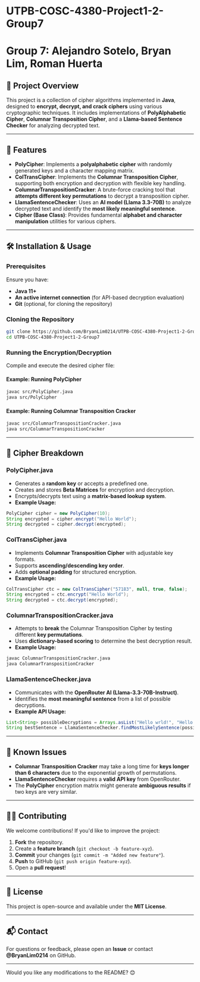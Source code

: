 
# UTPB-COSC-4380-Project1-2-Group7

# Group 7: Alejandro Sotelo, Bryan Lim, Roman Huerta

## 📜 Project Overview
This project is a collection of cipher algorithms implemented in **Java**, designed to **encrypt, decrypt, and crack ciphers** using various cryptographic techniques. It includes implementations of **PolyAlphabetic Cipher**, **Columnar Transposition Cipher**, and a **Llama-based Sentence Checker** for analyzing decrypted text.

---

## 🚀 Features
- **PolyCipher**: Implements a **polyalphabetic cipher** with randomly generated keys and a character mapping matrix.
- **ColTransCipher**: Implements the **Columnar Transposition Cipher**, supporting both encryption and decryption with flexible key handling.
- **ColumnarTranspositionCracker**: A brute-force cracking tool that **attempts different key permutations** to decrypt a transposition cipher.
- **LlamaSentenceChecker**: Uses an **AI model (Llama 3.3-70B)** to analyze decrypted text and identify the **most likely meaningful sentence**.
- **Cipher (Base Class)**: Provides fundamental **alphabet and character manipulation** utilities for various ciphers.

---

## 🛠️ Installation & Usage
### Prerequisites
Ensure you have:
- **Java 11+**
- **An active internet connection** (for API-based decryption evaluation)
- **Git** (optional, for cloning the repository)

### Cloning the Repository
```sh
git clone https://github.com/BryanLim0214/UTPB-COSC-4380-Project1-2-Group7.git
cd UTPB-COSC-4380-Project1-2-Group7
```

### Running the Encryption/Decryption
Compile and execute the desired cipher file:

#### Example: Running **PolyCipher**
```sh
javac src/PolyCipher.java
java src/PolyCipher
```

#### Example: Running **Columnar Transposition Cracker**
```sh
javac src/ColumnarTranspositionCracker.java
java src/ColumnarTranspositionCracker
```

---

## 🔑 Cipher Breakdown

### **PolyCipher.java**
- Generates a **random key** or accepts a predefined one.
- Creates and stores **Beta Matrices** for encryption and decryption.
- Encrypts/decrypts text using a **matrix-based lookup system**.
- **Example Usage:**
```java
PolyCipher cipher = new PolyCipher(10);
String encrypted = cipher.encrypt("Hello World");
String decrypted = cipher.decrypt(encrypted);
```

### **ColTransCipher.java**
- Implements **Columnar Transposition Cipher** with adjustable key formats.
- Supports **ascending/descending key order**.
- Adds **optional padding** for structured encryption.
- **Example Usage:**
```java
ColTransCipher ctc = new ColTransCipher("57183", null, true, false);
String encrypted = ctc.encrypt("Hello World");
String decrypted = ctc.decrypt(encrypted);
```

### **ColumnarTranspositionCracker.java**
- Attempts to **break** the Columnar Transposition Cipher by testing different **key permutations**.
- Uses **dictionary-based scoring** to determine the best decryption result.
- **Example Usage:**
```sh
javac ColumnarTranspositionCracker.java
java ColumnarTranspositionCracker
```

### **LlamaSentenceChecker.java**
- Communicates with the **OpenRouter AI (Llama-3.3-70B-Instruct)**.
- Identifies the **most meaningful sentence** from a list of possible decryptions.
- **Example API Usage:**
```java
List<String> possibleDecryptions = Arrays.asList("Hello wrld!", "Hello world!", "H3ll0 w0r1d");
String bestSentence = LlamaSentenceChecker.findMostLikelySentence(possibleDecryptions);
```

---

## 📌 Known Issues
- **Columnar Transposition Cracker** may take a long time for **keys longer than 6 characters** due to the exponential growth of permutations.
- **LlamaSentenceChecker** requires a **valid API key** from OpenRouter.
- The **PolyCipher** encryption matrix might generate **ambiguous results** if two keys are very similar.

---

## 👨‍💻 Contributing
We welcome contributions! If you'd like to improve the project:
1. **Fork** the repository.
2. Create a **feature branch** (`git checkout -b feature-xyz`).
3. **Commit** your changes (`git commit -m "Added new feature"`).
4. **Push** to GitHub (`git push origin feature-xyz`).
5. Open a **pull request**!

---

## 📜 License
This project is open-source and available under the **MIT License**.

---

## 📬 Contact
For questions or feedback, please open an **Issue** or contact **@BryanLim0214** on GitHub.

---

Would you like any modifications to the README? 😊
